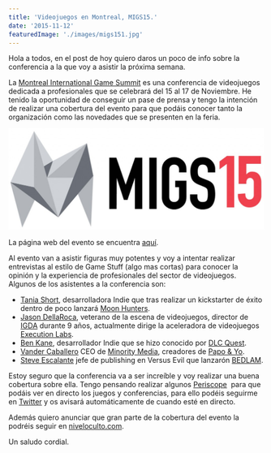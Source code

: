 ```yaml
---
title: 'Videojuegos en Montreal, MIGS15.'
date: '2015-11-12'
featuredImage: './images/migs151.jpg'
---
```


Hola a todos, en el post de hoy quiero daros un poco de info sobre la conferencia a la que voy a asistir la próxima semana.

La [Montreal International Game Summit](http://migs15.com/en/) es una conferencia de videojuegos dedicada a profesionales que se celebrará del 15 al 17 de Noviembre. He tenido la oportunidad de conseguir un pase de prensa y tengo la intención de realizar una cobertura del evento para que podáis conocer tanto la organización como las novedades que se presenten en la feria.

![videojuegos montreal](images/migs-logo-horiz-1024x403.jpg)

La página web del evento se encuentra [aquí](http://migs15.com/en/).

Al evento van a asistir figuras muy potentes y voy a intentar realizar entrevistas al estilo de Game Stuff (algo mas cortas) para conocer la opinión y la experiencia de profesionales del sector de videojuegos. Algunos de los asistentes a la conferencia son:

- [Tania Short](http://migs15.com/en/speakers/77-tanya-short), desarrolladora Indie que tras realizar un kickstarter de éxito dentro de poco lanzará [Moon Hunters](http://niveloculto.com/moon-hunters-forja-tu-leyenda/).
- [Jason DellaRoca](http://migs15.com/en/speakers/183-jason-della-rocca), veterano de la escena de videojuegos, director de [IGDA](https://www.igda.org/) durante 9 años, actualmente dirige la aceleradora de videojuegos [Execution Labs](http://executionlabs.com/).
- [Ben Kane](http://migs15.com/en/speakers/269-ben-kane), desarrollador Indie que se hizo conocido por [DLC Quest](http://store.steampowered.com/app/230050/?l=spanish).
- [Vander Caballero](http://migs15.com/en/speakers/319-vander-caballero) CEO de [Minority Media](http://www.weareminority.com/), creadores de [Papo & Yo](http://niveloculto.com/analisis-papo-yo/).
- [Steve Escalante](http://migs15.com/en/speakers/225-steve-escalante) jefe de publishing en Versus Evil que lanzarón [BEDLAM](http://niveloculto.com/analisis-bedlam/).

Estoy seguro que la conferencia va a ser increíble y voy realizar una buena cobertura sobre ella. Tengo pensando realizar algunos [Periscope](https://www.periscope.tv/)  para que podáis ver en directo los juegos y conferencias, para ello podéis seguirme en [Twitter](https://twitter.com/dangguillen) y os avisará automáticamente de cuando esté en directo.

Además quiero anunciar que gran parte de la cobertura del evento la podréis seguir en [niveloculto.com](http://niveloculto.com/).

Un saludo cordial.
